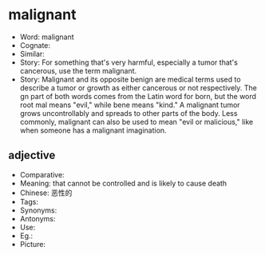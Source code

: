 # malignant

- Word: malignant
- Cognate: 
- Similar: 
- Story: For something that's very harmful, especially a tumor that's cancerous, use the term malignant.
- Story: Malignant and its opposite benign are medical terms used to describe a tumor or growth as either cancerous or not respectively. The gn part of both words comes from the Latin word for born, but the word root mal means "evil," while bene means "kind." A malignant tumor grows uncontrollably and spreads to other parts of the body. Less commonly, malignant can also be used to mean "evil or malicious," like when someone has a malignant imagination.

## adjective

- Comparative: 
- Meaning: that cannot be controlled and is likely to cause death
- Chinese: 恶性的
- Tags: 
- Synonyms: 
- Antonyms: 
- Use: 
- Eg.: 
- Picture: 

